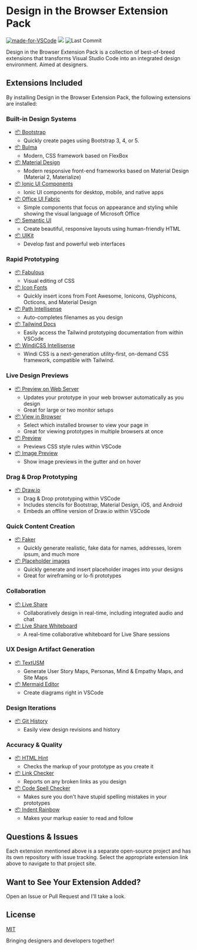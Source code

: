 # Design in the Browser Extension Pack

[![made-for-VSCode](https://img.shields.io/badge/Made%20for-VSCode-1f425f.svg)](https://code.visualstudio.com/)
![](https://vsmarketplacebadge.apphb.com/version/CraigCecil.vscode-design-in-browser-pack.svg)
![Last Commit](https://img.shields.io/github/last-commit/CraigCecil/vscode-design-in-browser-pack)

Design in the Browser Extension Pack is a collection of best-of-breed extensions that transforms Visual Studio Code into an integrated design environment. Aimed at designers.

## Extensions Included

By installing Design in the Browser Extension Pack, the following extensions are installed:

### Built-in Design Systems

- [📦 Bootstrap ](https://marketplace.visualstudio.com/items?itemName=thekalinga.bootstrap4-vscode)
    - Quickly create pages using Bootstrap 3, 4, or 5.
- [📦 Bulma ](https://marketplace.visualstudio.com/items?itemName=demijollamaxime.bulma)
    - Modern, CSS framework based on FlexBox
- [📦 Material Design ](https://marketplace.visualstudio.com/items?itemName=leninp.materialize-snippets)
    - Modern responsive front-end frameworks based on Material Design (Material 2, Materialize)
- [📦 Ionic UI Components ](https://marketplace.visualstudio.com/items?itemName=fivethree.vscode-ionic-snippets)
    - Ionic UI components for desktop, mobile, and native apps
- [📦 Office UI Fabric ](https://marketplace.visualstudio.com/items?itemName=sivarajanraju.vs-code-office-ui-fabric)
    - Simple components that focus on appearance and styling while showing the visual language of Microsoft Office
- [📦 Semantic UI ](https://marketplace.visualstudio.com/items?itemName=4tron.semantic-ui-snippets)
    - Create beautiful, responsive layouts using human-friendly HTML
- [📦 UIKit ](https://marketplace.visualstudio.com/items?itemName=Keno.uikit-3-snippets)
    - Develop fast and powerful web interfaces

### Rapid Prototyping

- [📦 Fabulous ](https://marketplace.visualstudio.com/items?itemName=Raathigeshan.fabulous)
    - Visual editing of CSS
- [📦 Icon Fonts](https://marketplace.visualstudio.com/items?itemName=idleberg.icon-fonts)
    - Quickly insert icons from Font Awesome, Ionicons, Glyphicons, Octicons, and Material Design
- [📦 Path Intellisense](https://marketplace.visualstudio.com/items?itemName=christian-kohler.path-intellisense)
    - Auto-completes filenames as you design
- [📦 Tailwind Docs](https://marketplace.visualstudio.com/items?itemName=austenc.tailwind-docs)
    - Easily access the Tailwind prototyping documentation from within VSCode
- [📦 WindiCSS Intellisense](https://marketplace.visualstudio.com/items?itemName=voorjaar.windicss-intellisense)
    - Windi CSS is a next-generation utility-first, on-demand CSS framework, compatible with Tailwind.

### Live Design Previews

- [📦 Preview on Web Server](https://marketplace.visualstudio.com/items?itemName=yuichinukiyama.vscode-preview-server)
    - Updates your prototype in your web browser automatically as you design
    - Great for large or two monitor setups
- [📦 View in Browser](https://marketplace.visualstudio.com/items?itemName=koppt.vscode-view-in-browser)
    - Select which installed browser to view your page in
    - Great for viewing prototypes in multiple browsers at once
- [📦 Preview](https://marketplace.visualstudio.com/items?itemName=searKing.preview-vscode)
    - Previews CSS style rules within VSCode
- [📦 Image Preview](https://marketplace.visualstudio.com/items?itemName=kisstkondoros.vscode-gutter-preview)
    - Show image previews in the gutter and on hover

### Drag & Drop Prototyping

- [📦 Draw.io](https://marketplace.visualstudio.com/items?itemName=hediet.vscode-drawio)
    - Drag & Drop prototyping within VSCode
    - Includes stencils for Bootstrap, Material Design, iOS, and Android
    - Embeds an offline version of Draw.io within VSCode

### Quick Content Creation

- [📦 Faker](https://marketplace.visualstudio.com/items?itemName=deerawan.vscode-faker)
    - Quickly generate realistic, fake data for names, addresses, lorem ipsum, and much more
- [📦 Placeholder images](https://marketplace.visualstudio.com/items?itemName=JakeWilson.vscode-placeholder-images)
    - Quickly generate and insert placeholder images into your designs
    - Great for wireframing or lo-fi prototypes

### Collaboration

- [📦 Live Share](https://marketplace.visualstudio.com/items?itemName=MS-vsliveshare.vsliveshare-pack)
    - Collaboratively design in real-time, including integrated audio and chat
- [📦 Live Share Whiteboard](https://marketplace.visualstudio.com/items?itemName=lostintangent.vsls-whiteboard)
    - A real-time collaborative whiteboard for Live Share sessions  

### UX Design Artifact Generation

- [📦 TextUSM](https://marketplace.visualstudio.com/items?itemName=harehare.textusm)
    - Generate User Story Maps, Personas, Mind & Empathy Maps, and Site Maps
- [📦 Mermaid Editor](https://marketplace.visualstudio.com/items?itemName=tomoyukim.vscode-mermaid-editor)
    - Create diagrams right in VSCode

### Design Iterations

- [📦 Git History](https://marketplace.visualstudio.com/items?itemName=donjayamanne.githistory)
    - Easily view design revisions and history

### Accuracy & Quality

- [📦 HTML Hint](https://marketplace.visualstudio.com/items?itemName=mkaufman.HTMLHint)
    - Checks the markup of your prototype as you create it
- [📦 Link Checker](https://marketplace.visualstudio.com/items?itemName=BillDietrich.linkcheckerhtml)
    - Reports on any broken links as you design
- [📦 Code Spell Checker](https://marketplace.visualstudio.com/items?itemName=streetsidesoftware.code-spell-checker)
    - Makes sure you don't have stupid spelling mistakes in your prototypes
- [📦 Indent Rainbow](https://marketplace.visualstudio.com/items?itemName=oderwat.indent-rainbow)
    - Makes your markup easier to read and follow

## Questions & Issues

Each extension mentioned above is a separate open-source project and has its own repository with issue tracking. Select the appropriate extension link above to navigate to that project site.

## Want to See Your Extension Added?

Open an Issue or Pull Request and I'll take a look.

## License

[MIT](https://github.com/Microsoft/vscode-java-pack/blob/master/LICENSE.txt)

Bringing designers and developers together!
